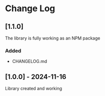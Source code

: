 # Change Log

<!--
## [Unreleased] | [major.minor.patch] - yyyy-mm-dd
### Added | Fixed | Changed | Removed | Deprecated | Security
- filename {section}: description
-->

## [1.1.0]

The library is fully working as an NPM package

### Added

- CHANGELOG.md

## [1.0.0] - 2024-11-16

Library created and working

